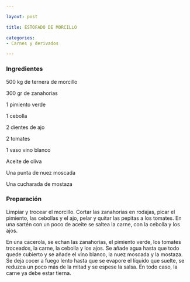 ```yaml
---

layout: post

title: ESTOFADO DE MORCILLO

categories:
- Carnes y derivados

---
```


<h3>Ingredientes</h3>

500 kg de ternera de morcillo

300 gr de zanahorias

1 pimiento verde

1 cebolla

2 dientes de ajo

2 tomates

1 vaso vino blanco

Aceite de oliva

Una punta de nuez moscada

Una cucharada de mostaza

<h3>Preparación</h3>

Limpiar y trocear el morcillo. Cortar las zanahorias en rodajas, picar el pimiento, las cebollas y el ajo, pelar y quitar las pepitas a los tomates. En una sartén con un poco de aceite se saltea la carne, con la cebolla y los ajos.

En una cacerola, se echan las zanahorias, el pimiento verde, los tomates troceados, la carne, la cebolla y los ajos. Se añade agua hasta que todo quede cubierto y se añade el vino blanco, la nuez moscada y la mostaza. Se deja cocer a fuego lento hasta que se evapore el líquido que suelte, se reduzca un poco más de la mitad y se espese la salsa. En todo caso, la carne ya debe estar tierna.